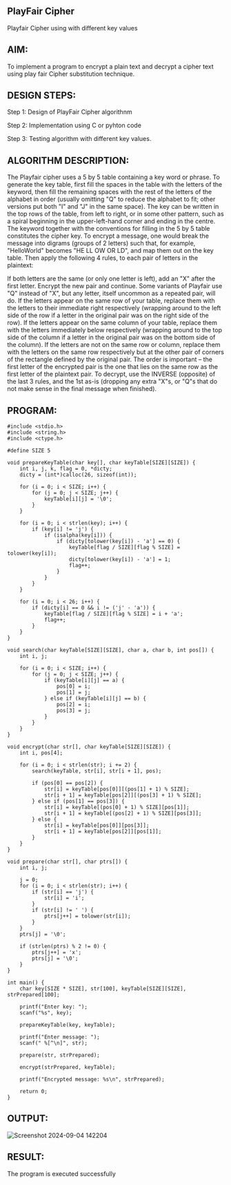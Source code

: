 ## PlayFair Cipher
Playfair Cipher using with different key values

## AIM:
To implement a program to encrypt a plain text and decrypt a cipher text using play fair Cipher substitution technique.

## DESIGN STEPS:
Step 1:
Design of PlayFair Cipher algorithnm

Step 2:
Implementation using C or pyhton code

Step 3:
Testing algorithm with different key values.

## ALGORITHM DESCRIPTION: 
The Playfair cipher uses a 5 by 5 table containing a key word or phrase. To generate the key table, first fill the spaces in the table with the letters of the keyword, then fill the remaining spaces with the rest of the letters of the alphabet in order (usually omitting "Q" to reduce the alphabet to fit; other versions put both "I" and "J" in the same space). The key can be written in the top rows of the table, from left to right, or in some other pattern, such as a spiral beginning in the upper-left-hand corner and ending in the centre. The keyword together with the conventions for filling in the 5 by 5 table constitutes the cipher key. To encrypt a message, one would break the message into digrams (groups of 2 letters) such that, for example, "HelloWorld" becomes "HE LL OW OR LD", and map them out on the key table. Then apply the following 4 rules, to each pair of letters in the plaintext:

If both letters are the same (or only one letter is left), add an "X" after the first letter. Encrypt the new pair and continue. Some
variants of Playfair use "Q" instead of "X", but any letter, itself uncommon as a repeated pair, will do.
If the letters appear on the same row of your table, replace them with the letters to their immediate right respectively (wrapping around to the left side of the row if a letter in the original pair was on the right side of the row).
If the letters appear on the same column of your table, replace them with the letters immediately below respectively (wrapping around to the top side of the column if a letter in the original pair was on the bottom side of the column).
If the letters are not on the same row or column, replace them with the letters on the same row respectively but at the other pair of corners of the rectangle defined by the original pair. The order is important – the first letter of the encrypted pair is the one that lies on the same row as the first letter of the plaintext pair. To decrypt, use the INVERSE (opposite) of the last 3 rules, and the 1st as-is (dropping any extra "X"s, or "Q"s that do not make sense in the final message when finished).
## PROGRAM:
```
#include <stdio.h>
#include <string.h>
#include <ctype.h>

#define SIZE 5

void prepareKeyTable(char key[], char keyTable[SIZE][SIZE]) {
    int i, j, k, flag = 0, *dicty;
    dicty = (int*)calloc(26, sizeof(int));

    for (i = 0; i < SIZE; i++) {
        for (j = 0; j < SIZE; j++) {
            keyTable[i][j] = '\0';
        }
    }

    for (i = 0; i < strlen(key); i++) {
        if (key[i] != 'j') {
            if (isalpha(key[i])) {
                if (dicty[tolower(key[i]) - 'a'] == 0) {
                    keyTable[flag / SIZE][flag % SIZE] = tolower(key[i]);
                    dicty[tolower(key[i]) - 'a'] = 1;
                    flag++;
                }
            }
        }
    }

    for (i = 0; i < 26; i++) {
        if (dicty[i] == 0 && i != ('j' - 'a')) {
            keyTable[flag / SIZE][flag % SIZE] = i + 'a';
            flag++;
        }
    }
}

void search(char keyTable[SIZE][SIZE], char a, char b, int pos[]) {
    int i, j;

    for (i = 0; i < SIZE; i++) {
        for (j = 0; j < SIZE; j++) {
            if (keyTable[i][j] == a) {
                pos[0] = i;
                pos[1] = j;
            } else if (keyTable[i][j] == b) {
                pos[2] = i;
                pos[3] = j;
            }
        }
    }
}

void encrypt(char str[], char keyTable[SIZE][SIZE]) {
    int i, pos[4];

    for (i = 0; i < strlen(str); i += 2) {
        search(keyTable, str[i], str[i + 1], pos);

        if (pos[0] == pos[2]) {
            str[i] = keyTable[pos[0]][(pos[1] + 1) % SIZE];
            str[i + 1] = keyTable[pos[2]][(pos[3] + 1) % SIZE];
        } else if (pos[1] == pos[3]) {
            str[i] = keyTable[(pos[0] + 1) % SIZE][pos[1]];
            str[i + 1] = keyTable[(pos[2] + 1) % SIZE][pos[3]];
        } else {
            str[i] = keyTable[pos[0]][pos[3]];
            str[i + 1] = keyTable[pos[2]][pos[1]];
        }
    }
}

void prepare(char str[], char ptrs[]) {
    int i, j;

    j = 0;
    for (i = 0; i < strlen(str); i++) {
        if (str[i] == 'j') {
            str[i] = 'i';
        }
        if (str[i] != ' ') {
            ptrs[j++] = tolower(str[i]);
        }
    }
    ptrs[j] = '\0';

    if (strlen(ptrs) % 2 != 0) {
        ptrs[j++] = 'x';
        ptrs[j] = '\0';
    }
}

int main() {
    char key[SIZE * SIZE], str[100], keyTable[SIZE][SIZE], strPrepared[100];

    printf("Enter key: ");
    scanf("%s", key);

    prepareKeyTable(key, keyTable);

    printf("Enter message: ");
    scanf(" %[^\n]", str);

    prepare(str, strPrepared);

    encrypt(strPrepared, keyTable);

    printf("Encrypted message: %s\n", strPrepared);

    return 0;
}
```

## OUTPUT:

![Screenshot 2024-09-04 142204](https://github.com/user-attachments/assets/49388164-e25b-4c6a-bb2e-c4cb52d14fc6)

## RESULT:
The program is executed successfully
